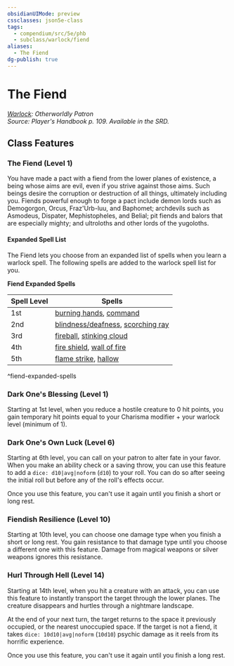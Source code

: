 ```yaml
---
obsidianUIMode: preview
cssclasses: json5e-class
tags:
  - compendium/src/5e/phb
  - subclass/warlock/fiend
aliases:
  - The Fiend
dg-publish: true
---
```

# The Fiend
*[Warlock](warlock.md): Otherworldly Patron*  
*Source: Player's Handbook p. 109. Available in the SRD.*  


## Class Features

### The Fiend (Level 1)

You have made a pact with a fiend from the lower planes of existence, a being whose aims are evil, even if you strive against those aims. Such beings desire the corruption or destruction of all things, ultimately including you. Fiends powerful enough to forge a pact include demon lords such as Demogorgon, Orcus, Fraz'Urb-luu, and Baphomet; archdevils such as Asmodeus, Dispater, Mephistopheles, and Belial; pit fiends and balors that are especially mighty; and ultroloths and other lords of the yugoloths.

#### Expanded Spell List

The Fiend lets you choose from an expanded list of spells when you learn a warlock spell. The following spells are added to the warlock spell list for you.

**Fiend Expanded Spells**

| Spell Level | Spells |
|-------------|--------|
| 1st | [burning hands](/Admin/CLI/spells/burning-hands.md), [command](/Admin/CLI/spells/command.md) |
| 2nd | [blindness/deafness](/Admin/CLI/spells/blindness-deafness.md), [scorching ray](/Admin/CLI/spells/scorching-ray.md) |
| 3rd | [fireball](/Admin/CLI/spells/fireball.md), [stinking cloud](/Admin/CLI/spells/stinking-cloud.md) |
| 4th | [fire shield](/Admin/CLI/spells/fire-shield.md), [wall of fire](/Admin/CLI/spells/wall-of-fire.md) |
| 5th | [flame strike](/Admin/CLI/spells/flame-strike.md), [hallow](/Admin/CLI/spells/hallow.md) |
^fiend-expanded-spells

### Dark One's Blessing (Level 1)

Starting at 1st level, when you reduce a hostile creature to 0 hit points, you gain temporary hit points equal to your Charisma modifier + your warlock level (minimum of 1).

### Dark One's Own Luck (Level 6)

Starting at 6th level, you can call on your patron to alter fate in your favor. When you make an ability check or a saving throw, you can use this feature to add a `dice: d10|avg|noform` (`d10`) to your roll. You can do so after seeing the initial roll but before any of the roll's effects occur.

Once you use this feature, you can't use it again until you finish a short or long rest.

### Fiendish Resilience (Level 10)

Starting at 10th level, you can choose one damage type when you finish a short or long rest. You gain resistance to that damage type until you choose a different one with this feature. Damage from magical weapons or silver weapons ignores this resistance.

### Hurl Through Hell (Level 14)

Starting at 14th level, when you hit a creature with an attack, you can use this feature to instantly transport the target through the lower planes. The creature disappears and hurtles through a nightmare landscape.

At the end of your next turn, the target returns to the space it previously occupied, or the nearest unoccupied space. If the target is not a fiend, it takes `dice: 10d10|avg|noform` (`10d10`) psychic damage as it reels from its horrific experience.

Once you use this feature, you can't use it again until you finish a long rest.